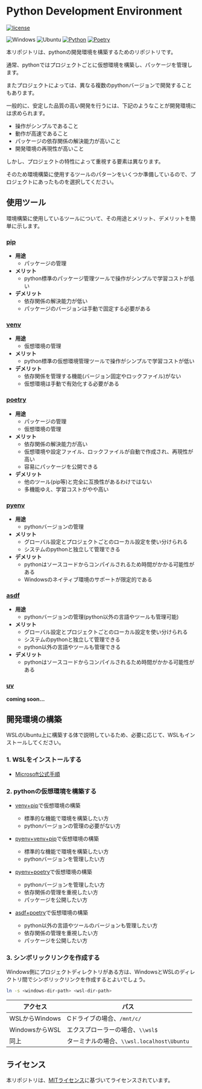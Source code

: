 <!--
    README
 -->

# Python Development Environment

[![license](https://img.shields.io/github/license/r-dev95/env-python)](./LICENSE)

![Windows](https://custom-icon-badges.herokuapp.com/badge/Windows-blue.svg?labelColor=d3d3d3&logo=windows)
![Ubuntu](https://custom-icon-badges.herokuapp.com/badge/Ubuntu-dd4814.svg?labelColor=d3d3d3&logo=ubuntu)
[![Python](https://img.shields.io/badge/Python-3776AB.svg?labelColor=d3d3d3&logo=python)](https://github.com/python)
[![Poetry](https://img.shields.io/endpoint?url=https://python-poetry.org/badge/v0.json)](https://python-poetry.org/)

本リポジトリは、pythonの開発環境を構築するためのリポジトリです。

通常、pythonではプロジェクトごとに仮想環境を構築し、パッケージを管理します。

またプロジェクトによっては、異なる複数のpythonバージョンで開発することもあります。

一般的に、安定した品質の高い開発を行うには、下記のようなことが開発環境には求められます。

* 操作がシンプルであること
* 動作が高速であること
* パッケージの依存関係の解決能力が高いこと
* 開発環境の再現性が高いこと

しかし、プロジェクトの特性によって重視する要素は異なります。

そのため環境構築に使用するツールのパターンをいくつか準備しているので、プロジェクトにあったものを選択してください。

## 使用ツール

環境構築に使用しているツールについて、その用途とメリット、デメリットを簡単に示します。

### [pip](https://pip.pypa.io/en/stable/)

* **用途**
  * パッケージの管理
* **メリット**
  * python標準のパッケージ管理ツールで操作がシンプルで学習コストが低い
* **デメリット**
  * 依存関係の解決能力が低い
  * パッケージのバージョンは手動で固定する必要がある

### [venv](https://docs.python.org/ja/3/library/venv.html)

* **用途**
  * 仮想環境の管理
* **メリット**
  * python標準の仮想環境管理ツールで操作がシンプルで学習コストが低い
* **デメリット**
  * 依存関係を管理する機能(バージョン固定やロックファイル)がない
  * 仮想環境は手動で有効化する必要がある

### [poetry](https://python-poetry.org/docs/)

* **用途**
  * パッケージの管理
  * 仮想環境の管理
* **メリット**
  * 依存関係の解決能力が高い
  * 仮想環境や設定ファイル、ロックファイルが自動で作成され、再現性が高い
  * 容易にパッケージを公開できる
* **デメリット**
  * 他のツール(pip等)と完全に互換性があるわけではない
  * 多機能ゆえ、学習コストがやや高い

### [pyenv](https://github.com/pyenv/pyenv)

* **用途**
  * pythonバージョンの管理
* **メリット**
  * グローバル設定とプロジェクトごとのローカル設定を使い分けられる
  * システムのpythonと独立して管理できる
* **デメリット**
  * pythonはソースコードからコンパイルされるため時間がかかる可能性がある
  * Windowsのネイティブ環境のサポートが限定的である

### [asdf](https://asdf-vm.com/)

* **用途**
  * pythonバージョンの管理(python以外の言語やツールも管理可能)
* **メリット**
  * グローバル設定とプロジェクトごとのローカル設定を使い分けられる
  * システムのpythonと独立して管理できる
  * python以外の言語やツールも管理できる
* **デメリット**
  * pythonはソースコードからコンパイルされるため時間がかかる可能性がある

### [uv](https://docs.astral.sh/uv/)

**coming soon...**

## 開発環境の構築

WSLのUbuntu上に構築する体で説明しているため、必要に応じて、WSLもインストールしてください。

### 1. WSLをインストールする

* [Microsoft公式手順](https://learn.microsoft.com/ja-jp/windows/wsl/install)

### 2. pythonの仮想環境を構築する

* [venv+pip](docs/build_venv_pip.md)で仮想環境の構築
  * 標準的な機能で環境を構築したい方
  * pythonバージョンの管理の必要がない方

* [pyenv+venv+pip](docs/build_pyenv_venv_pip.md)で仮想環境の構築
  * 標準的な機能で環境を構築したい方
  * pythonバージョンを管理したい方

* [pyenv+poetry](docs/build_pyenv_poetry.md)で仮想環境の構築
  * pythonバージョンを管理したい方
  * 依存関係の管理を重視したい方
  * パッケージを公開したい方

* [asdf+poetry](docs/build_asdf_poetry.md)で仮想環境の構築
  * python以外の言語やツールのバージョンも管理したい方
  * 依存関係の管理を重視したい方
  * パッケージを公開したい方

### 3. シンボリックリンクを作成する

Windows側にプロジェクトディレクトリがある方は、WindowsとWSLのディレクトリ間でシンボリックリンクを作成するとよいでしょう。

``` bash
ln -s <windows-dir-path> <wsl-dir-path>
```

|アクセス      |パス                                      |
| ------------ | ---------------------------------------- |
|WSLからWindows|Cドライブの場合、`/mnt/c/`                |
|WindowsからWSL|エクスプローラーの場合、`\\wsl$`          |
|同上          |ターミナルの場合、`\\wsl.localhost\Ubuntu`|

## ライセンス

本リポジトリは、[MITライセンス](LICENSE)に基づいてライセンスされています。

